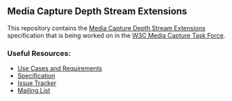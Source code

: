 ## Media Capture Depth Stream Extensions

This repository contains the
[Media Capture Depth Stream Extensions](https://w3c.github.com/mediacapture-depth/)
specification that is being worked on in the
[W3C Media Capture Task Force](https://www.w3.org/wiki/Media_Capture).

### Useful Resources:

* [Use Cases and Requirements](https://www.w3.org/wiki/Media_Capture_Depth_Stream_Extension)
* [Specification](https://w3c.github.com/mediacapture-depth/) 
* [Issue Tracker](https://github.com/w3c/mediacapture-depth/issues)
* [Mailing List](http://lists.w3.org/Archives/Public/public-media-capture/) 


